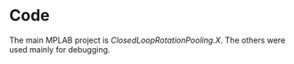 # Code

The main MPLAB project is _ClosedLoopRotationPooling.X_. The others were used mainly for debugging.

